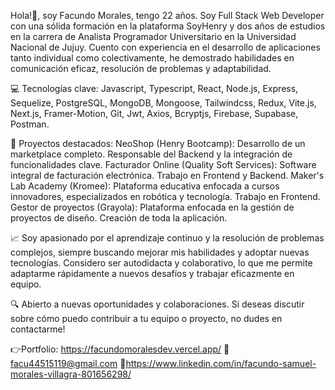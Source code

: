 Hola!👋, soy Facundo Morales, tengo 22 años. Soy Full Stack Web Developer con una sólida formación en la plataforma SoyHenry y dos años de estudios en la carrera de Analista Programador Universitario en la Universidad Nacional de Jujuy. Cuento con experiencia en el desarrollo de aplicaciones tanto individual como colectivamente, he demostrado habilidades en comunicación eficaz, resolución de problemas y adaptabilidad.

💻 Tecnologías clave: Javascript, Typescript, React, Node.js, Express, Sequelize, PostgreSQL, MongoDB, Mongoose, Tailwindcss, Redux, Vite.js, Next.js, Framer-Motion, Git, Jwt, Axios, Bcryptjs, Firebase, Supabase, Postman.

🚀 Proyectos destacados:
NeoShop (Henry Bootcamp): Desarrollo de un marketplace completo. Responsable del Backend y la integración de funcionalidades clave.
Facturador Online (Quality Soft Services): Software integral de facturación electrónica. Trabajo en Frontend y Backend.
Maker's Lab Academy (Kromee): Plataforma educativa enfocada a cursos innovadores, especializados en robótica y tecnología. Trabajo en Frontend.
Gestor de proyectos (Grayola): Plataforma enfocada en la gestión de proyectos de diseño. Creación de toda la aplicación.

📈 Soy apasionado por el aprendizaje continuo y la resolución de problemas complejos, siempre buscando mejorar mis habilidades y adoptar nuevas tecnologías. Considero ser autodidacta y colaborativo, lo que me permite adaptarme rápidamente a nuevos desafíos y trabajar eficazmente en equipo.

🔍 Abierto a nuevas oportunidades y colaboraciones. Si deseas discutir sobre cómo puedo contribuir a tu equipo o proyecto, no dudes en contactarme!

👉Portfolio: https://facundomoralesdev.vercel.app/
📧facu44515119@gmail.com
🔗https://www.linkedin.com/in/facundo-samuel-morales-villagra-801656298/
